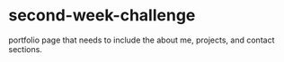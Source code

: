 # second-week-challenge
portfolio page that needs to include the about me, projects, and contact sections.